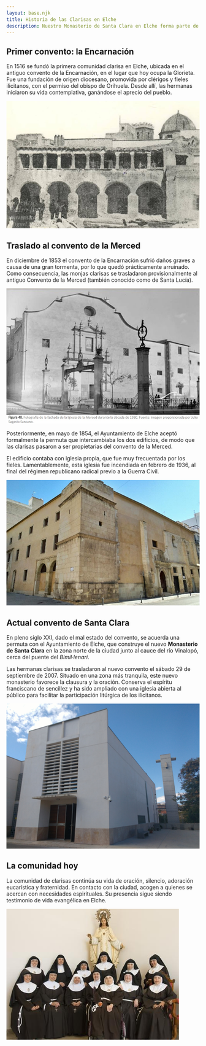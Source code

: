 ```yaml
---
layout: base.njk
title: Historia de las Clarisas en Elche
description: Nuestro Monasterio de Santa Clara en Elche forma parte de la vida de la ciudad desde hace más de 500 años. Historia, fe y tradición en el corazón de Elche.
---
```


<h2>Primer convento: la Encarnación</h2>

<p>
  En 1516 se fundó la primera comunidad clarisa en Elche, ubicada en el antiguo convento de la Encarnación, en el lugar que hoy ocupa la Glorieta. Fue una fundación de origen diocesano, promovida por clérigos y fieles ilicitanos, con el permiso del obispo de Orihuela. Desde allí, las hermanas iniciaron su vida contemplativa, ganándose el aprecio del pueblo.
</p>

<img src="/imagenes/convento-encarnacion.jpg" alt="Antiguo convento de la Encarnación" />

<h2>Traslado al convento de la Merced</h2>

<p>
  En diciembre de 1853 el convento de la Encarnación sufrió daños graves a causa de una gran tormenta, por lo que quedó prácticamente arruinado. Como consecuencia, las monjas clarisas se trasladaron provisionalmente al antiguo Convento de la Merced (también conocido como de Santa Lucía).
</p>

<img src="/imagenes/convento-merced-1.jpg" alt="Fachada del convento de la Merced" />

<p>
  Posteriormente, en mayo de 1854, el Ayuntamiento de Elche aceptó formalmente la permuta que intercambiaba los dos edificios, de modo que las clarisas pasaron a ser propietarias del convento de la Merced.
</p>

<p>
  El edificio contaba con iglesia propia, que fue muy frecuentada por los fieles. Lamentablemente, esta iglesia fue incendiada en febrero de 1936, al final del régimen republicano radical previo a la Guerra Civil.
</p>

<img src="/imagenes/convento-merced-2.jpg" alt="Interior del convento de la Merced" />

<p></p>

<h2>Actual convento de Santa Clara</h2>

<p>
  En pleno siglo XXI, dado el mal estado del convento, se acuerda una permuta con el Ayuntamiento de Elche, que construye el nuevo <strong>Monasterio de Santa Clara</strong> en la zona norte de la ciudad junto al cauce del río Vinalopó, cerca del puente del <em>Bimil·lenari</em>.
</p>

<p>
  Las hermanas clarisas se trasladaron al nuevo convento el sábado 29 de septiembre de 2007. Situado en una zona más tranquila, este nuevo monasterio favorece la clausura y la oración. Conserva el espíritu franciscano de sencillez y ha sido ampliado con una iglesia abierta al público para facilitar la participación litúrgica de los ilicitanos.
</p>

<img src="/imagenes/convento-santa-clara.jpg" alt="Convento actual de Santa Clara" />

<h2>La comunidad hoy</h2>

<p>
  La comunidad de clarisas continúa su vida de oración, silencio, adoración eucarística y fraternidad. En contacto con la ciudad, acogen a quienes se acercan con necesidades espirituales. Su presencia sigue siendo testimonio de vida evangélica en Elche.
</p>

<img src="/imagenes/comunidad-actual.jpg" alt="Comunidad actual de Clarisas en Elche" />
